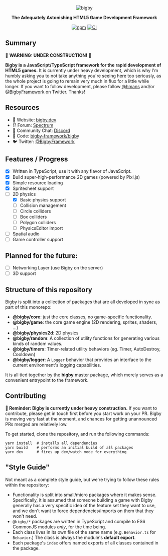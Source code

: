 <div align="center">

![bigby](https://bigby.dev/logo.png)

**The Adequately Astonishing HTML5 Game Development Framework**

[![npm](https://raster.shields.io/npm/v/bigby.png)](https://www.npmjs.com/package/bigby) [![CI](https://github.com/bigby-framework/bigby/workflows/CI/badge.svg)](https://github.com/bigby-framework/bigby/actions)

</div>

## Summary

🚧 **WARNING: UNDER CONSTRUCTION!** 🚧

**Bigby is a JavaScript/TypeScript framework for the rapid development of HTML5
games.** It is currently under heavy development, which is why I'm humbly asking
you to not take anything you're seeing here too seriously, as the whole project
is going to remain very much in flux for a little while longer. If you want to
follow development, please follow [@hmans](https://twitter.com/hmans) and/or
[@BigbyFramework](https://twitter.com/bigbyframework) on Twitter. Thanks!

## Resources

- 📖 Website: [bigby.dev](https://bigby.dev/)
- ⁉️ Forum: [Spectrum](https://spectrum.chat/bigby)
- 💬 Community Chat: [Discord](https://discordapp.com/channels/699977689347522561/699977689347522564)
- 🐙 Code: [bigby-framework/bigby](https://github.com/bigby-framework/bigby)
- 🐦 Twitter: [@BigbyFramework](https://twitter.com/bigbyframework)

## Features / Progress

- [x] Written in TypeScript, use it with any flavor of JavaScript.
- [x] Build super-high-performance 2D games (powered by Pixi.js)
- [x] Simple resource loading
- [x] Spritesheet support
- [ ] 2D physics
  - [x] Basic physics support
  - [ ] Collision management
  - [ ] Circle colliders
  - [ ] Box colliders
  - [ ] Polygon colliders
  - [ ] PhysicsEditor import
- [ ] Spatial audio
- [ ] Game controller support

## Planned for the future:

- [ ] Networking Layer (use Bigby on the server)
- [ ] 3D support

## Structure of this repository

Bigby is split into a collection of packages that are all developed in sync as part of this monorepo:

- **@bigby/core**: just the core classes, no game-specific functionality.
- **@bigby/game**: the core game engine (2D rendering, sprites, shaders, ...)
- **@bigby/physics2d**: 2D physics
- **@bigby/random**: A collection of utility functions for generating various kinds of random values.
- **@bigby/timers**: Timer-related utility behaviors (eg. Timer, AutoDestroy, Cooldown)
- **@bigby/logger**: A `Logger` behavior that provides an interface to the current environment's logging capabilities.

It is all tied together by the **bigby** master package, which merely serves as a convenient entrypoint to the framework.

## Contributing

**🚧 Reminder: Bigby is currently under heavy construction.** If you want to contribute, please get in touch first before you start work on your PR. Bigby is moving very fast at the moment, and chances for getting unannounced PRs merged are relatively low.

To get started, clone the repository, and run the following commands:

```
yarn install  # installs all dependencies
yarn build    # performs an initial build of all packages
yarn dev      # fires up dev/watch mode for everything
```

## "Style Guide"

Not meant as a complete style guide, but we're trying to follow these rules within the repository:

- Functionality is split into small/micro packages where it makes sense. Specifically, it is assumed that someone building a game with Bigby generally has a very specific idea of the feature set they want to use, and we don't want to force dependencies/imports on them that they won't need.
- `@bigby/*` packages are written in TypeScript and compile to ES6 CommonJS modules _only_, for the time being.
- Each class lives in its own file of the same name (e.g. `Behavior.ts` for `Behavior`.) The class is always the module's **default export**.
- Each package's `index` offers named exports of all classes contained in the package.
